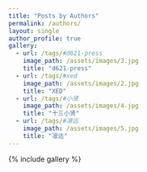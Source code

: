 ```yaml
---
title: "Posts by Authors"
permalink: /authors/
layout: single
author_profile: true
gallery:
  - url: /tags/#d621-press
    image_path: /assets/images/3.jpg
    title: "d621-press"
  - url: /tags/#xed
    image_path: /assets/images/2.jpg
    title: "XED"
  - url: /tags/#小贤
    image_path: /assets/images/4.jpg
    title: "十三小贤"
  - url: /tags/#凛远
    image_path: /assets/images/5.jpg
    title: "凛远"
---
```


{% include gallery %}
